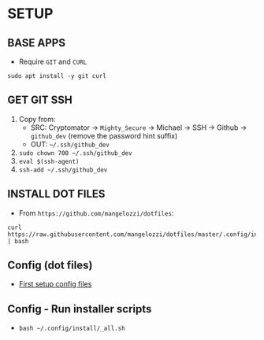 # SETUP

## BASE APPS

- Require `GIT` and `CURL`

```
sudo apt install -y git curl
```

## GET GIT SSH

1. Copy from:
    - SRC: Cryptomator -> `Mighty_Secure` -> Michael -> SSH -> Github -> `github_dev` (remove the password hint suffix)
    - OUT: `~/.ssh/github_dev`
2. `sudo chown 700 ~/.ssh/github_dev`
3. `eval $(ssh-agent)`
4. `ssh-add ~/.ssh/github_dev`

## INSTALL DOT FILES

- From `https://github.com/mangelozzi/dotfiles`:

```
curl https://raw.githubusercontent.com/mangelozzi/dotfiles/master/.config/install/_install_config.sh | bash
```

## Config (dot files)

- [First setup config files](https://github.com/michael-angelozzi/.config)

## Config - Run installer scripts

- `bash ~/.config/install/_all.sh`
